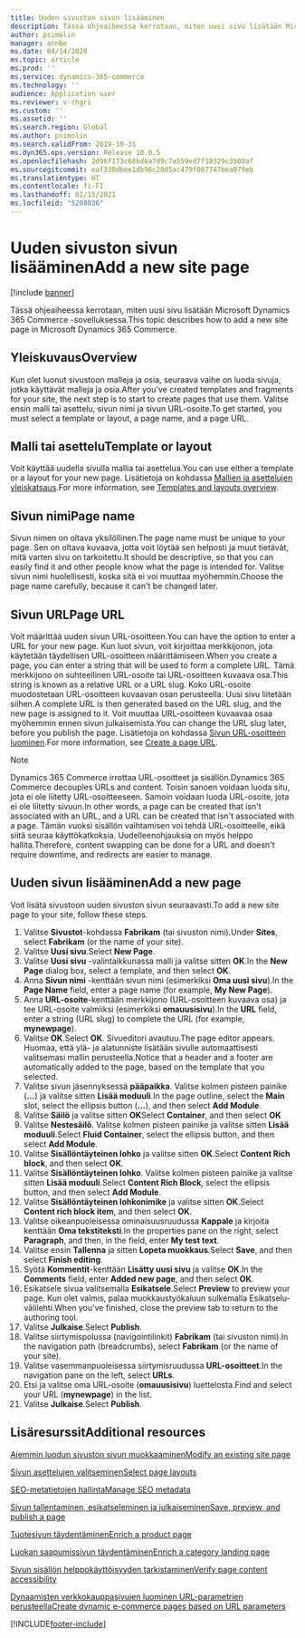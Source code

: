 ```yaml
---
title: Uuden sivuston sivun lisääminen
description: Tässä ohjeaiheessa kerrotaan, miten uusi sivu lisätään Microsoft Dynamics 365 Commerce -sovelluksessa.
author: psimolin
manager: annbe
ms.date: 04/14/2020
ms.topic: article
ms.prod: ''
ms.service: dynamics-365-commerce
ms.technology: ''
audience: Application user
ms.reviewer: v-chgri
ms.custom: ''
ms.assetid: ''
ms.search.region: Global
ms.author: psimolin
ms.search.validFrom: 2019-10-31
ms.dyn365.ops.version: Release 10.0.5
ms.openlocfilehash: 2d96f173c68bd6a7d9c7a559ed7f18329c3508af
ms.sourcegitcommit: eaf330dbee1db96c20d5ac479f007747bea079eb
ms.translationtype: HT
ms.contentlocale: fi-FI
ms.lasthandoff: 02/15/2021
ms.locfileid: "5208036"
---
```

# <a name="add-a-new-site-page"></a><span data-ttu-id="20af9-103">Uuden sivuston sivun lisääminen</span><span class="sxs-lookup"><span data-stu-id="20af9-103">Add a new site page</span></span>


[!include [banner](includes/banner.md)]

<span data-ttu-id="20af9-104">Tässä ohjeaiheessa kerrotaan, miten uusi sivu lisätään Microsoft Dynamics 365 Commerce -sovelluksessa.</span><span class="sxs-lookup"><span data-stu-id="20af9-104">This topic describes how to add a new site page in Microsoft Dynamics 365 Commerce.</span></span>

## <a name="overview"></a><span data-ttu-id="20af9-105">Yleiskuvaus</span><span class="sxs-lookup"><span data-stu-id="20af9-105">Overview</span></span>

<span data-ttu-id="20af9-106">Kun olet luonut sivustoon malleja ja osia, seuraava vaihe on luoda sivuja, jotka käyttävät malleja ja osia.</span><span class="sxs-lookup"><span data-stu-id="20af9-106">After you've created templates and fragments for your site, the next step is to start to create pages that use them.</span></span> <span data-ttu-id="20af9-107">Valitse ensin malli tai asettelu, sivun nimi ja sivun URL-osoite.</span><span class="sxs-lookup"><span data-stu-id="20af9-107">To get started, you must select a template or layout, a page name, and a page URL.</span></span>

## <a name="template-or-layout"></a><span data-ttu-id="20af9-108">Malli tai asettelu</span><span class="sxs-lookup"><span data-stu-id="20af9-108">Template or layout</span></span>

<span data-ttu-id="20af9-109">Voit käyttää uudella sivulla mallia tai asettelua.</span><span class="sxs-lookup"><span data-stu-id="20af9-109">You can use either a template or a layout for your new page.</span></span> <span data-ttu-id="20af9-110">Lisätietoja on kohdassa [Mallien ja asettelujen yleiskatsaus](templates-layouts-overview.md).</span><span class="sxs-lookup"><span data-stu-id="20af9-110">For more information, see [Templates and layouts overview](templates-layouts-overview.md).</span></span>

## <a name="page-name"></a><span data-ttu-id="20af9-111">Sivun nimi</span><span class="sxs-lookup"><span data-stu-id="20af9-111">Page name</span></span>

<span data-ttu-id="20af9-112">Sivun nimen on oltava yksilöllinen.</span><span class="sxs-lookup"><span data-stu-id="20af9-112">The page name must be unique to your page.</span></span> <span data-ttu-id="20af9-113">Sen on oltava kuvaava, jotta voit löytää sen helposti ja muut tietävät, mitä varten sivu on tarkoitettu.</span><span class="sxs-lookup"><span data-stu-id="20af9-113">It should be descriptive, so that you can easily find it and other people know what the page is intended for.</span></span> <span data-ttu-id="20af9-114">Valitse sivun nimi huolellisesti, koska sitä ei voi muuttaa myöhemmin.</span><span class="sxs-lookup"><span data-stu-id="20af9-114">Choose the page name carefully, because it can't be changed later.</span></span>

## <a name="page-url"></a><span data-ttu-id="20af9-115">Sivun URL</span><span class="sxs-lookup"><span data-stu-id="20af9-115">Page URL</span></span>

<span data-ttu-id="20af9-116">Voit määrittää uuden sivun URL-osoitteen.</span><span class="sxs-lookup"><span data-stu-id="20af9-116">You can have the option to enter a URL for your new page.</span></span> <span data-ttu-id="20af9-117">Kun luot sivun, voit kirjoittaa merkkijonon, jota käytetään täydellisen URL-osoitteen määrittämiseen.</span><span class="sxs-lookup"><span data-stu-id="20af9-117">When you create a page, you can enter a string that will be used to form a complete URL.</span></span> <span data-ttu-id="20af9-118">Tämä merkkijono on suhteellinen URL-osoite tai URL-osoitteen kuvaava osa.</span><span class="sxs-lookup"><span data-stu-id="20af9-118">This string is known as a relative URL or a URL slug.</span></span> <span data-ttu-id="20af9-119">Koko URL-osoite muodostetaan URL-osoitteen kuvaavan osan perusteella. Uusi sivu liitetään siihen.</span><span class="sxs-lookup"><span data-stu-id="20af9-119">A complete URL is then generated based on the URL slug, and the new page is assigned to it.</span></span> <span data-ttu-id="20af9-120">Voit muuttaa URL-osoitteen kuvaavaa osaa myöhemmin ennen sivun julkaisemista.</span><span class="sxs-lookup"><span data-stu-id="20af9-120">You can change the URL slug later, before you publish the page.</span></span> <span data-ttu-id="20af9-121">Lisätietoja on kohdassa [Sivun URL-osoitteen luominen](create-page-URL.md).</span><span class="sxs-lookup"><span data-stu-id="20af9-121">For more information, see [Create a page URL](create-page-URL.md).</span></span>

> [!NOTE]
> <span data-ttu-id="20af9-122">Dynamics 365 Commerce irrottaa URL-osoitteet ja sisällön.</span><span class="sxs-lookup"><span data-stu-id="20af9-122">Dynamics 365 Commerce decouples URLs and content.</span></span> <span data-ttu-id="20af9-123">Toisin sanoen voidaan luoda situ, jota ei ole liitetty URL-osoitteeseen. Samoin voidaan luoda URL-osoite, jota ei ole liitetty sivuun.</span><span class="sxs-lookup"><span data-stu-id="20af9-123">In other words, a page can be created that isn't associated with an URL, and a URL can be created that isn't associated with a page.</span></span> <span data-ttu-id="20af9-124">Tämän vuoksi sisällön vaihtamisen voi tehdä URL-osoitteelle, eikä siitä seuraa käyttökatkoksia. Uudelleenohjauksia on myös helppo hallita.</span><span class="sxs-lookup"><span data-stu-id="20af9-124">Therefore, content swapping can be done for a URL and doesn't require downtime, and redirects are easier to manage.</span></span>

## <a name="add-a-new-page"></a><span data-ttu-id="20af9-125">Uuden sivun lisääminen</span><span class="sxs-lookup"><span data-stu-id="20af9-125">Add a new page</span></span>

<span data-ttu-id="20af9-126">Voit lisätä sivustoon uuden sivuston sivun seuraavasti.</span><span class="sxs-lookup"><span data-stu-id="20af9-126">To add a new site page to your site, follow these steps.</span></span>

1. <span data-ttu-id="20af9-127">Valitse **Sivustot**-kohdassa **Fabrikam** (tai sivuston nimi).</span><span class="sxs-lookup"><span data-stu-id="20af9-127">Under **Sites**, select **Fabrikam** (or the name of your site).</span></span>
1. <span data-ttu-id="20af9-128">Valitse **Uusi sivu**.</span><span class="sxs-lookup"><span data-stu-id="20af9-128">Select **New Page**.</span></span>
1. <span data-ttu-id="20af9-129">Valitse **Uusi sivu** -valintaikkunassa malli ja valitse sitten **OK**.</span><span class="sxs-lookup"><span data-stu-id="20af9-129">In the **New Page** dialog box, select a template, and then select **OK**.</span></span>
1. <span data-ttu-id="20af9-130">Anna **Sivun nimi** -kenttään sivun nimi (esimerkiksi **Oma uusi sivu**).</span><span class="sxs-lookup"><span data-stu-id="20af9-130">In the **Page Name** field, enter a page name (for example, **My New Page**).</span></span>
1. <span data-ttu-id="20af9-131">Anna **URL-osoite**-kenttään merkkijono (URL-osoitteen kuvaava osa) ja tee URL-osoite valmiiksi (esimerkiksi **omauusisivu**).</span><span class="sxs-lookup"><span data-stu-id="20af9-131">In the **URL** field, enter a string (URL slug) to complete the URL (for example, **mynewpage**).</span></span>
1. <span data-ttu-id="20af9-132">Valitse **OK**.</span><span class="sxs-lookup"><span data-stu-id="20af9-132">Select **OK**.</span></span> <span data-ttu-id="20af9-133">Sivueditori avautuu.</span><span class="sxs-lookup"><span data-stu-id="20af9-133">The page editor appears.</span></span> <span data-ttu-id="20af9-134">Huomaa, että ylä- ja alatunniste lisätään sivulle automaattisesti valitsemasi mallin perusteella.</span><span class="sxs-lookup"><span data-stu-id="20af9-134">Notice that a header and a footer are automatically added to the page, based on the template that you selected.</span></span>
1. <span data-ttu-id="20af9-135">Valitse sivun jäsennyksessä **pääpaikka**. Valitse kolmen pisteen painike (**...**) ja valitse sitten **Lisää moduuli**.</span><span class="sxs-lookup"><span data-stu-id="20af9-135">In the page outline, select the **Main** slot, select the ellipsis button (**...**), and then select **Add Module**.</span></span>
1. <span data-ttu-id="20af9-136">Valitse **Säilö** ja valitse sitten **OK**</span><span class="sxs-lookup"><span data-stu-id="20af9-136">Select **Container**, and then select **OK**</span></span>
1. <span data-ttu-id="20af9-137">Valitse **Nestesäilö**. Valitse kolmen pisteen painike ja valitse sitten **Lisää moduuli**.</span><span class="sxs-lookup"><span data-stu-id="20af9-137">Select **Fluid Container**, select the ellipsis button, and then select **Add Module**.</span></span>
1. <span data-ttu-id="20af9-138">Valitse **Sisällöntäyteinen lohko** ja valitse sitten **OK**.</span><span class="sxs-lookup"><span data-stu-id="20af9-138">Select **Content Rich block**, and then select **OK**.</span></span>
1. <span data-ttu-id="20af9-139">Valitse **Sisällöntäyteinen lohko**. Valitse kolmen pisteen painike ja valitse sitten **Lisää moduuli**.</span><span class="sxs-lookup"><span data-stu-id="20af9-139">Select **Content Rich Block**, select the ellipsis button, and then select **Add Module**.</span></span>
1. <span data-ttu-id="20af9-140">Valitse **Sisällöntäyteinen lohkonimike** ja valitse sitten **OK**.</span><span class="sxs-lookup"><span data-stu-id="20af9-140">Select **Content rich block item**, and then select **OK**.</span></span>
1. <span data-ttu-id="20af9-141">Valitse oikeanpuoleisessa ominaisuusruudussa **Kappale** ja kirjoita kenttään **Oma tekstiteksti**.</span><span class="sxs-lookup"><span data-stu-id="20af9-141">In the properties pane on the right, select **Paragraph**, and then, in the field, enter **My test text**.</span></span>
1. <span data-ttu-id="20af9-142">Valitse ensin **Tallenna** ja sitten **Lopeta muokkaus**.</span><span class="sxs-lookup"><span data-stu-id="20af9-142">Select **Save**, and then select **Finish editing**.</span></span>
1. <span data-ttu-id="20af9-143">Syötä **Kommentit**-kenttään **Lisätty uusi sivu** ja valitse **OK**.</span><span class="sxs-lookup"><span data-stu-id="20af9-143">In the **Comments** field, enter **Added new page**, and then select **OK**.</span></span>
1. <span data-ttu-id="20af9-144">Esikatsele sivua valitsemalla **Esikatsele**.</span><span class="sxs-lookup"><span data-stu-id="20af9-144">Select **Preview** to preview your page.</span></span> <span data-ttu-id="20af9-145">Kun olet valmis, palaa muokkaustyökaluun sulkemalla Esikatselu-välilehti.</span><span class="sxs-lookup"><span data-stu-id="20af9-145">When you've finished, close the preview tab to return to the authoring tool.</span></span>
1. <span data-ttu-id="20af9-146">Valitse **Julkaise**.</span><span class="sxs-lookup"><span data-stu-id="20af9-146">Select **Publish**.</span></span>
1. <span data-ttu-id="20af9-147">Valitse siirtymispolussa (navigointilinkit) **Fabrikam** (tai sivuston nimi).</span><span class="sxs-lookup"><span data-stu-id="20af9-147">In the navigation path (breadcrumbs), select **Fabrikam** (or the name of your site).</span></span>
1. <span data-ttu-id="20af9-148">Valitse vasemmanpuoleisessa siirtymisruudussa **URL-osoitteet**.</span><span class="sxs-lookup"><span data-stu-id="20af9-148">In the navigation pane on the left, select **URLs**.</span></span>
1. <span data-ttu-id="20af9-149">Etsi ja valitse oma URL-osoite (**omauusisivu**) luettelosta.</span><span class="sxs-lookup"><span data-stu-id="20af9-149">Find and select your URL (**mynewpage**) in the list.</span></span>
1. <span data-ttu-id="20af9-150">Valitse **Julkaise**.</span><span class="sxs-lookup"><span data-stu-id="20af9-150">Select **Publish**.</span></span>

## <a name="additional-resources"></a><span data-ttu-id="20af9-151">Lisäresurssit</span><span class="sxs-lookup"><span data-stu-id="20af9-151">Additional resources</span></span>

[<span data-ttu-id="20af9-152">Aiemmin luodun sivuston sivun muokkaaminen</span><span class="sxs-lookup"><span data-stu-id="20af9-152">Modify an existing site page</span></span>](modify-existing-page.md)

[<span data-ttu-id="20af9-153">Sivun asettelujen valitseminen</span><span class="sxs-lookup"><span data-stu-id="20af9-153">Select page layouts</span></span>](select-page-layouts.md)

[<span data-ttu-id="20af9-154">SEO-metatietojen hallinta</span><span class="sxs-lookup"><span data-stu-id="20af9-154">Manage SEO metadata</span></span>](manage-seo-metadata.md)

[<span data-ttu-id="20af9-155">Sivun tallentaminen, esikatseleminen ja julkaiseminen</span><span class="sxs-lookup"><span data-stu-id="20af9-155">Save, preview, and publish a page</span></span>](save-preview-publish-page.md)

[<span data-ttu-id="20af9-156">Tuotesivun täydentäminen</span><span class="sxs-lookup"><span data-stu-id="20af9-156">Enrich a product page</span></span>](enrich-product-page.md)

[<span data-ttu-id="20af9-157">Luokan saapumissivun täydentäminen</span><span class="sxs-lookup"><span data-stu-id="20af9-157">Enrich a category landing page</span></span>](enrich-category-page.md)

[<span data-ttu-id="20af9-158">Sivun sisällön helppokäyttöisyyden tarkistaminen</span><span class="sxs-lookup"><span data-stu-id="20af9-158">Verify page content accessibility</span></span>](verify-accessibility.md)

[<span data-ttu-id="20af9-159">Dynaamisten verkkokauppasivujen luominen URL-parametrien perusteella</span><span class="sxs-lookup"><span data-stu-id="20af9-159">Create dynamic e-commerce pages based on URL parameters</span></span>](create-dynamic-pages.md)


[!INCLUDE[footer-include](../includes/footer-banner.md)]